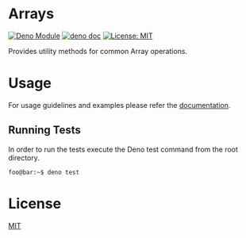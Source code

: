# Arrays
[![Deno Module](https://img.shields.io/badge/Module-Deno-blue)](https://deno.land/x) [![deno doc](https://doc.deno.land/badge.svg)](https://doc.deno.land/https/deno.land/x/arrays/mod.ts) [![License: MIT](https://img.shields.io/badge/License-MIT-yellow.svg)](https://opensource.org/licenses/MIT)

Provides utility methods for common Array operations.

# Usage

For usage guidelines and examples please refer the [documentation](https://doc.deno.land/https/deno.land/x/arrays/mod.ts).

## Running Tests
In order to run the tests execute the Deno test command from the root directory.
```console
foo@bar:~$ deno test
```

# License

[MIT](./LICENSE)
